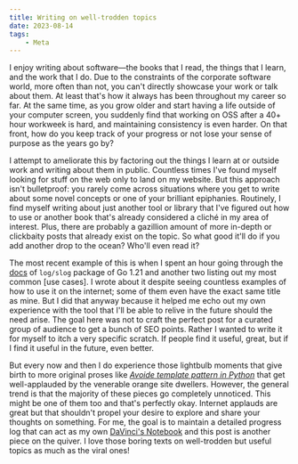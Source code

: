 ```yaml
---
title: Writing on well-trodden topics
date: 2023-08-14
tags:
    - Meta
---
```


I enjoy writing about software—the books that I read, the things that I learn, and the work
that I do. Due to the constraints of the corporate software world, more often than not, you
can't directly showcase your work or talk about them. At least that's how it always has been
throughout my career so far. At the same time, as you grow older and start having a life
outside of your computer screen, you suddenly find that working on OSS after a 40+ hour
workweek is hard, and maintaining consistency is even harder. On that front, how do you keep
track of your progress or not lose your sense of purpose as the years go by?

I attempt to ameliorate this by factoring out the things I learn at or outside work and
writing about them in public. Countless times I've found myself looking for stuff on the
web only to land on my website. But this approach isn't bulletproof: you rarely come
across situations where you get to write about some novel concepts or one of your brilliant
epiphanies. Routinely, I find myself writing about just another tool or library that I've
figured out how to use or another book that's already considered a cliché in my area of
interest. Plus, there are probably a gazillion amount of more in-depth or clickbaity posts
that already exist on the topic. So what good it'll do if you add another drop to the ocean?
Who'll even read it?

The most recent example of this is when I spent an hour going through the [docs] of
`log/slog` package of Go 1.21 and another two listing out my most common [use cases]. I wrote
about it despite seeing countless examples of how to use it on the internet; some of them
even have the exact same title as mine. But I did that anyway because it helped me echo out
my own experience with the tool that I'll be able to relive in the future should the need
arise. The goal here was not to craft the perfect post for a curated group of audience to
get a bunch of SEO points. Rather I wanted to write it for myself to itch a very specific
scratch. If people find it useful, great, but if I find it useful in the future, even
better.

But every now and then I do experience those lightbulb moments that give birth to more
original proses like *[Avoide template pattern in Python]* that get well-applauded by the
venerable orange site dwellers. However, the general trend is that the majority of these
pieces go completely unnoticed. This might be one of them too and that's perfectly okay.
Internet applauds are great but that shouldn't propel your desire to explore and share your
thoughts on something. For me, the goal is to maintain a detailed progress log that can act
as my own [DaVinci's Notebook] and this post is another piece on the quiver. I love those
boring texts on well-trodden but useful topics as much as the viral ones!

[docs]: https://pkg.go.dev/golang.org/x/exp/slog
[usecases]: ../go/structured_logging_with_slog.md
[avoide template pattern in Python]: ../python/escape_template_pattern.md
[davinci's notebook]: https://www.vam.ac.uk/articles/leonardo-da-vincis-notebooks

